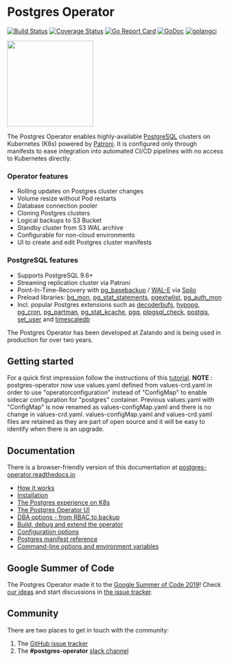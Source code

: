 # Postgres Operator

[![Build Status](https://travis-ci.org/zalando/postgres-operator.svg?branch=master)](https://travis-ci.org/zalando/postgres-operator)
[![Coverage Status](https://coveralls.io/repos/github/zalando/postgres-operator/badge.svg)](https://coveralls.io/github/zalando/postgres-operator)
[![Go Report Card](https://goreportcard.com/badge/github.com/zalando/postgres-operator)](https://goreportcard.com/report/github.com/zalando/postgres-operator)
[![GoDoc](https://godoc.org/github.com/zalando/postgres-operator?status.svg)](https://godoc.org/github.com/zalando/postgres-operator)
[![golangci](https://golangci.com/badges/github.com/zalando/postgres-operator.svg)](https://golangci.com/r/github.com/zalando/postgres-operator)

<img src="docs/diagrams/logo.png" width="200">

The Postgres Operator enables highly-available [PostgreSQL](https://www.postgresql.org/)
clusters on Kubernetes (K8s) powered by [Patroni](https://github.com/zalando/spilo).
It is configured only through manifests to ease integration into automated CI/CD
pipelines with no access to Kubernetes directly.

### Operator features

* Rolling updates on Postgres cluster changes
* Volume resize without Pod restarts
* Database connection pooler
* Cloning Postgres clusters
* Logical backups to S3 Bucket
* Standby cluster from S3 WAL archive
* Configurable for non-cloud environments
* UI to create and edit Postgres cluster manifests

### PostgreSQL features

* Supports PostgreSQL 9.6+
* Streaming replication cluster via Patroni
* Point-In-Time-Recovery with
[pg_basebackup](https://www.postgresql.org/docs/11/app-pgbasebackup.html) /
[WAL-E](https://github.com/wal-e/wal-e) via [Spilo](https://github.com/zalando/spilo)
* Preload libraries: [bg_mon](https://github.com/CyberDem0n/bg_mon),
[pg_stat_statements](https://www.postgresql.org/docs/9.4/pgstatstatements.html),
[pgextwlist](https://github.com/dimitri/pgextwlist),
[pg_auth_mon](https://github.com/RafiaSabih/pg_auth_mon)
* Incl. popular Postgres extensions such as
[decoderbufs](https://github.com/debezium/postgres-decoderbufs),
[hypopg](https://github.com/HypoPG/hypopg),
[pg_cron](https://github.com/citusdata/pg_cron),
[pg_partman](https://github.com/pgpartman/pg_partman),
[pg_stat_kcache](https://github.com/powa-team/pg_stat_kcache),
[pgq](https://github.com/pgq/pgq),
[plpgsql_check](https://github.com/okbob/plpgsql_check),
[postgis](https://postgis.net/),
[set_user](https://github.com/pgaudit/set_user) and
[timescaledb](https://github.com/timescale/timescaledb)

The Postgres Operator has been developed at Zalando and is being used in
production for over two years.

## Getting started

For a quick first impression follow the instructions of this
[tutorial](docs/quickstart.md).
**NOTE :** postgres-operator now use values.yaml defined from values-crd.yaml in order to use
"operatorconfiguration" instead of "ConfigMap" to enable sidecar configuration for "postgres" container.
Previous values.yaml with "ConfigMap" is now renamed as values-configMap.yaml and there is no change in
values-crd.yaml. values-configMap.yaml and values-crd.yaml files are retained as they are part of open source
and it will be easy to identify when there is an upgrade.

## Documentation

There is a browser-friendly version of this documentation at
[postgres-operator.readthedocs.io](https://postgres-operator.readthedocs.io)

* [How it works](docs/index.md)
* [Installation](docs/quickstart.md#deployment-options)
* [The Postgres experience on K8s](docs/user.md)
* [The Postgres Operator UI](docs/operator-ui.md)
* [DBA options - from RBAC to backup](docs/administrator.md)
* [Build, debug and extend the operator](docs/developer.md)
* [Configuration options](docs/reference/operator_parameters.md)
* [Postgres manifest reference](docs/reference/cluster_manifest.md)
* [Command-line options and environment variables](docs/reference/command_line_and_environment.md)

## Google Summer of Code

The Postgres Operator made it to the [Google Summer of Code 2019](https://summerofcode.withgoogle.com/organizations/5429926902104064/)!
Check [our ideas](docs/gsoc-2019/ideas.md#google-summer-of-code-2019)
and start discussions in [the issue tracker](https://github.com/zalando/postgres-operator/issues).

## Community

There are two places to get in touch with the community:
1. The [GitHub issue tracker](https://github.com/zalando/postgres-operator/issues)
2. The **#postgres-operator** [slack channel](https://postgres-slack.herokuapp.com)
